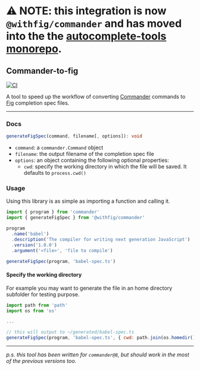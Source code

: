 # ⚠️ NOTE: this integration is now `@withfig/commander` and has moved into the the [autocomplete-tools monorepo](https://github.com/withfig/autocomplete-tools).

## Commander-to-fig

[![CI](https://github.com/fedeci/commander-to-fig/actions/workflows/main.yml/badge.svg)](https://github.com/fedeci/commander-to-fig/actions/workflows/main.yml)

A tool to speed up the workflow of converting [Commander](https://github.com/tj/commander.js) commands to [Fig](https://github.com/withfig/autocomplete) completion spec files.

---

### Docs

```ts
generateFigSpec(command, filename[, options]): void
```

- `command`: a `commander.Command` object
- `filename`: the output filename of the completion spec file
- `options`: an object containing the following optional properties:
  - `cwd`: specify the working directory in which the file will be saved. It defaults to `process.cwd()`

### Usage

Using this library is as simple as importing a function and calling it.

```js
import { program } from 'commander'
import { generateFigSpec } from '@withfig/commander'

program
  .name('babel')
  .description('The compiler for writing next generation JavaScript')
  .version('1.0.0')
  .argument('<file>', 'file to compile')

generateFigSpec(program, 'babel-spec.ts')
```

#### Specify the working directory

For example you may want to generate the file in an home directory subfolder for testing purpose.

```js
import path from 'path'
import os from 'os'

...

// this will output to ~/generated/babel-spec.ts
generateFigSpec(program, 'babel-spec.ts', { cwd: path.join(os.homedir(), 'generated') })
```

---

_p.s. this tool has been written for `commander@8`, but should work in the most of the previous versions too._
